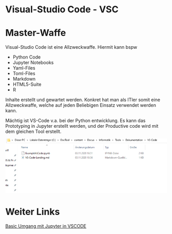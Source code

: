 <h1>Visual-Studio Code - VSC</h1>

# Master-Waffe
Visual-Studio Code ist eine Allzweckwaffe. Hiermit kann bspw
- Python Code
- Jupyter Notebooks
- Yaml-Files
- Toml-Files
- Markdown
- HTML5-Suite
- R

Inhalte erstellt und gewartet werden. Konkret hat man als ITler somit eine Allzweckwaffe, welche auf jeden Beliebigen Einsatz verwendet werden kann. 

Mächtig ist VS-Code v.a. bei der Python entwicklung. Es kann das Prototyping in Jupyter erstellt werden, und der Productive code wird mit dem gleichen Tool erstellt.

![](imgs/2020-11-03-18-53-39.png)

# Weiter Links
[Basic Umgang mit Jupyter in VSCODE](https://towardsdatascience.com/getting-started-with-jupyter-notebooks-in-visual-studio-code-5dcccb3f739b)
